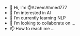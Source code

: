 - 👋 Hi, I’m @AzeemAhmed777
- 👀 I’m interested in AI 
- 🌱 I’m currently learning NLP
- 💞️ I’m looking to collaborate on ...
- 📫 How to reach me ...

<!---
AzeemAhmed777/AzeemAhmed777 is a ✨ special ✨ repository because its `README.md` (this file) appears on your GitHub profile.
You can click the Preview link to take a look at your changes.
--->

